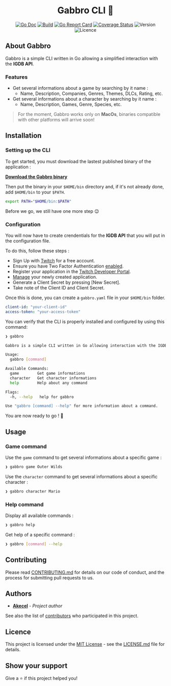 <h1 align="center"> Gabbro CLI 👾</h1>
<div align="center">

<p>

  [![Go Doc](https://godoc.org/github.com/akecel/gabbro?status.svg)](https://godoc.org/github.com/akecel/gabbro)
  [![Build](https://github.com/akecel/gabbro/actions/workflows/go.yml/badge.svg?branch=master&event=push)](https://github.com/Akecel/gabbro/actions/workflows/go.yml)
  [![Go Report Card](https://goreportcard.com/badge/github.com/akecel/gabbro)](https://goreportcard.com/report/github.com/akecel/gabbro)
  [![Coverage Status](https://coveralls.io/repos/github/Akecel/gabbro/badge.svg?branch=master)](https://coveralls.io/github/Akecel/gabbro?branch=master)
  ![Version](https://img.shields.io/github/v/release/Akecel/gabbro.svg)
  ![Licence](https://img.shields.io/badge/License-MIT-blue.svg)

</p>

</div>

## About Gabbro

Gabbro is a simple CLI written in Go allowing a simplified interaction with the **IGDB API**.

### Features

- Get several informations about a game by searching by it name :
  - Name, Description, Companies, Genres, Themes, DLCs, Rating, etc.
- Get several informations about a character by searching by it name :
  - Name, Description, Games, Genre, Species, etc.

>For the moment, Gabbro works only on **MacOs**, binaries compatible with other platforms will arrive soon!

## Installation

### Setting up the CLI

To get started, you must download the lastest published binary of the application : 

**[Download the Gabbro binary](https://github.com/akecel/gabbro/releases/latest/download/gabbro)**

Then put the binary in your `$HOME/bin` directory and, if it's not already done, add `$HOME/bin` to your `$PATH`.

```bash
export PATH="$HOME/bin:$PATH"
```

Before we go, we still have one more step 😉
### Configuration

You will now have to create crendentials for the **IGDB API** that you will put in the configuration file.

To do this, follow these steps :
- Sign Up with [Twitch](https://dev.twitch.tv/login) for a free account.
- Ensure you have Two Factor Authentication [enabled](https://www.twitch.tv/settings/security).
- Register your application in the [Twitch Developer Portal](https://dev.twitch.tv/console/apps/create).
- [Manage](https://dev.twitch.tv/console/apps) your newly created application.
- Generate a Client Secret by pressing [New Secret].
- Take note of the Client ID and Client Secret.

Once this is done, you can create a `gabbro.yaml` file in your `$HOME/bin` folder.

```yaml
client-id: "your-client-id"
access-token: "your-access-token"
```

You can verify that the CLI is properly installed and configured by using this command:

```bash
❯ gabbro

Gabbro is a simple CLI written in Go allowing interaction with the IGDB API. It is possible to search for information about specific video game and many other things.

Usage:
  gabbro [command]

Available Commands:
  game        Get game informations
  character   Get character informations
  help        Help about any command

Flags:
  -h, --help   help for gabbro

Use "gabbro [command] --help" for more information about a command.
```

You are now ready to go ! 🚀

## Usage

### Game command

Use the `game` command to get several informations about a specific game :
```bash
❯ gabbro game Outer Wilds
```

Use the `character` command to get several informations about a specific character :
```bash
❯ gabbro character Mario
```

### Help command

Display all available commands :
```bash
❯ gabbro help
```

Get help of a specific command :
```bash
❯ gabbro [command] --help
```

## Contributing

Please read [CONTRIBUTING.md](https://github.com/Akecel/gabbro/blob/master/CONTRIBUTING.md) for details on our code of conduct, and the process for submitting pull requests to us.

## Authors

* [**Akecel**](https://github.com/Akecel) - *Project author*

See also the list of [contributors](https://github.com/Akecel/gabbro/graphs/contributors) who participated in this project.

## Licence

This project is licensed under the [MIT License](https://opensource.org/licenses)  - see the [LICENSE.md](https://github.com/Akecel/gabbro/blob/master/LICENSE) file for details.

## Show your support

Give a ⭐️ if this project helped you!
